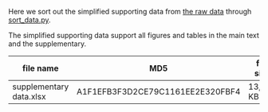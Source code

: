 Here we sort out the simplified supporting data from 
[the raw data](https://github.com/HaolingZHANG/DNASpiderWeb/blob/main/experiments/raw)
through
[sort_data.py](https://github.com/HaolingZHANG/DNASpiderWeb/blob/main/experiments/sort_data.py).

The simplified supporting data support all figures and tables in the main text and the supplementary.

| file name               | MD5                              | file size |
| ----                    | ----                             | ----      |
| supplementary data.xlsx | A1F1EFB3F3D2CE79C1161EE2E320FBF4 | 13,625 KB |